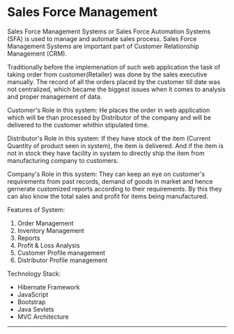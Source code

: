 # Sales Force Management
Sales Force Management Systems or Sales Force Automation Systems (SFA) is used to manage and automate sales process. Sales Force
Management Systems are important part of Customer Relationship Management (CRM).

Traditionally before the implemenation of such web application the task of taking order from customer(Retailer) was done by the sales executive manually. The record of all the orders placed by the customer till date was not centralized, which became the biggest issues when it comes to analysis and proper management of data.

Customer's Role in this system:
He places the order in web application which will be than processed by Distributor of the company and will be delivered to the customer whithin stipulated time.

Distributor's Role in this system:
If they have stock of the item (Current Quantity of product seen in system), the item is delivered. And if the item is not in stock they have facility in system to directly ship the item from manufacturing company to customers.

Company's Role in this system:
They can keep an eye on customer's requirements from past records, demand of goods in market and hence gernerate customized reports according to their requirements. By this they can also know the total sales and profit for items being manufactured.

Features of System:
1) Order Management
2) Inventory Management
3) Reports
4) Profit & Loss Analysis
5) Customer Profile management
6) Distributor Profile management

Technology Stack:
* Hibernate Framework
* JavaScript
* Bootstrap
* Java Sevlets
* MVC Architecture

-------------------------------------------------------------------------------------------------------------------------------------------
